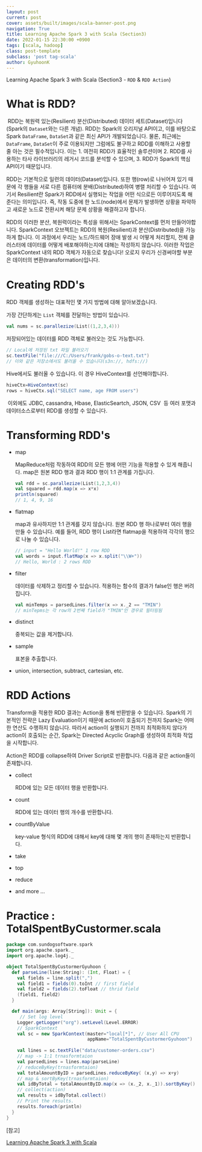 ```yaml
---
layout: post
current: post
cover: assets/built/images/scala-banner-post.png
navigation: True
title: Learning Apache Spark 3 with Scala (Section3)
date: 2022-01-15 22:30:00 +0900
tags: [scala, hadoop]
class: post-template
subclass: 'post tag-scala'
author: GyuhoonK
---
```


Learning Apache Spark 3 with Scala (Section3 - `RDD` & `RDD Action`)

# What is RDD?

 RDD는 복원력 있는(Resilient) 분산(Distributed) 데이터 세트(Dataset)입니다(Spark의 `Dataset`와는 다른 개념). RDD는 Spark의 오리지널 API이고, 이를 바탕으로 Spark `DataFrame`, `DataSet`과 같은 최신 API가 개발되었습니다. 물론, 최근에는 `DataFrame`, `DataSet`이 주로 이용되지만 그럼에도 불구하고 RDD를 이해하고 사용할 줄 아는 것은 필수적입니다. 이는 1. 여전히 RDD가 효율적인 솔루션이며 2. RDD를 사용하는 타사 라이브러리의 레거시 코드를 분석할 수 있으며, 3. RDD가 Spark의 핵심 API이기 때문입니다. 

RDD는 기본적으로 일련의 데이터(Dataset)입니다. 또한 행(row)로 나뉘어져 있기 때문에 각 행들을 서로 다른 컴퓨터에 분배(Distributed)하여 병렬 처리할 수 있습니다. 여기서 Resilient란 Spark가 RDD에서 실행되는 작업을 어떤 식으로든 이루어지도록 해준다는 의미입니다. 즉, 작동 도중에 한 노드(node)에서 문제가 발생하면 상황을 파악하고 새로운 노드로 전환시켜 해당 문제 상황을 해결하고자 합니다.

RDD의 이러한 분산, 복원력이라는 특성을 위해서는 SparkContext를 먼저 만들어야합니다. SparkContext 오브젝트는 RDD의 복원(Resilient)과 분산(Distributed)을 가능하게 합니다. 이 과정에서 우리는 노드/하드웨어 장애 발생 시 어떻게 처리할지, 전체 클러스터에 데이터를 어떻게 배포해야하는지에 대해는 작성하지 않습니다. 이러한 작업은 SparkContext 내의 RDD 객체가 자동으로 찾습니다! 오로지 우리가 신경써야할 부분은 데이터의 변환(transformation)입니다. 

# Creating RDD's

RDD 객체를 생성하는 대표적인 몇 가지 방법에 대해 알아보겠습니다.

가장 간단하게는 `List` 객체를 전달하는 방법이 있습니다.

```scala
val nums = sc.parallezize(List((1,2,3,4)))
```

저장되어있는 데이터를 RDD 객체로 불러오는 것도 가능합니다.

```scala
// Local에 저장된 txt 파일 불러오기
sc.textFile("file:///C:/Users/frank/gobs-o-text.txt")
// 이와 같은 저장소에서도 불러올 수 있습니다(s3n://, hdfs://)
```

Hive에서도 불러올 수 있습니다. 이 경우 HiveContext를 선언해야합니다.

```scala
hiveCtx=HiveContext(sc)
rows = hiveCtx.sql("SELECT name, age FROM users")
```

 이외에도  JDBC, cassandra, Hbase, ElasticSeartch, JSON, CSV  등 여러 포맷과 데이터소스로부터 RDD를 생성할 수 있습니다.

# Transforming RDD's

- map

  MapReduce처럼 작동하여 RDD의 모든 행에 어떤 기능을 적용할 수 있게 해줍니다. map은 원본 RDD 행과 결과  RDD 행이 1:1 관계를 가집니다. 

  ```scala
  val rdd = sc.parallezize(List(1,2,3,4))
  val squared = rdd.map(x => x*x)
  println(squared)
  // 1, 4, 9, 16
  ```

- flatmap

  map과 유사하지만 1:1 관계를 갖지 않습니다. 원본 RDD 행 하나로부터 여러 행을 만들 수 있습니다. 예를 들어, RDD 행이 List라면 flatmap을 적용하여 각각의 행으로 나눌 수 있습니다.

  ```scala
  // input = "Hello World!" 1 row RDD 
  val words = input.flatMap(x => x.split("\\W+"))
  // Hello, World : 2 rows RDD
  ```

- filter

  데이터를 삭제하고 정리할 수 있습니다. 적용하는 함수의 결과가 false인 행은 버려집니다.

  ```scala
  val minTemps = parsedLines.filter(x => x._2 == "TMIN")
  // minTepms는 각 row의 2번째 field가 "TMIN"인 경우로 필터링됨
  ```

- distinct

  중복되는 값을 제거합니다.

- sample

  표본을 추출합니다.

- union, intersection, subtract, cartesian, etc.

# RDD Actions

Transform을 적용한 RDD 결과는 Action을 통해 반환받을 수 있습니다. Spark의 기본적인 전략은 Lazy Evaluation이기 때문에 action이 호출되기 전까지 Spark는 어떠한 연산도 수행하지 않습니다. 따라서 action이 실행되기 전까지 최적화하지 않다가 action이 호출되는 순간, Spark는 Directed Acyclic Graph를 생성하여 최적화 작업을 시작합니다.

Action은 RDD를 collapse하여 Driver Script로 반환합니다. 다음과 같은 action들이 존재합니다.

- collect

  RDD에 있는 모든 데이터 행을 반환합니다. 

- count

   RDD에 있는 데이터 행의 개수를 반환합니다. 

- countByValue

  key-value 형식의 RDD에 대해서 key에 대해 몇 개의 행이 존재하는지 반환합니다.

- take

- top

- reduce

- and more ...

# Practice : TotalSpentByCustormer.scala

```scala
package com.sundogsoftware.spark
import org.apache.spark._
import org.apache.log4j._

object TotalSpentByCustormerGyuhoon {
  def parseLine(line:String): (Int, Float) = {
    val fields = line.split(",")
    val field1 = fields(0).toInt // first field
    val field2 = fields(2).toFloat // thrid field
    (field1, field2)
  }

  def main(args: Array[String]): Unit = {
     // Set log level
    Logger.getLogger("org").setLevel(Level.ERROR)
    // SparkContext
    val sc = new SparkContext(master="local[*]", // User All CPU
                              appName="TotalSpentByCustormerGyuhoon") 
    												
    val lines = sc.textFile("data/customer-orders.csv")
    // map -> 1:1 trnasformtaion
    val parsedLines = lines.map(parseLine)
    // reduceByKey(trnasformtaion)
    val totalAmountByID = parsedLines.reduceByKey( (x,y) => x+y)
    // map & sortByKey(trnasformtaion)
    val idByTotal = totalAmountByID.map(x => (x._2, x._1)).sortByKey()
    // collect(action)
    val results = idByTotal.collect()
    // Print the results.
    results.foreach(println)
  }
}
```



[참고]

[Learning Apache Spark 3 with Scala](https://www.udemy.com/course/best-scala-apache-spark/)
